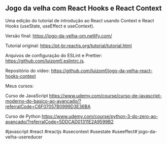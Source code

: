 ## Jogo da velha com React Hooks e React Context

Uma edição do tutorial de introdução ao React usando Context e React Hooks 
(useState, useEffect e useContext).

Versão final: https://jogo-da-velha-om.netlify.com/

Tutorial original:
https://pt-br.reactjs.org/tutorial/tutorial.html

Arquivos de configuração do ESLint e Prettier: 
https://github.com/luizomf/.eslintrc.js.

Repositório do vídeo:
https://github.com/luizomf/jogo-da-velha-react-hooks-context

Meus cursos:

Curso de JavaScript
https://www.udemy.com/course/curso-de-javascript-moderno-do-basico-ao-avancado/?referralCode=C6F07057B0999D3E36BA

Curso de Python
https://www.udemy.com/course/python-3-do-zero-ao-avancado/?referralCode=5DDCAD01311E2A9599B2

#javascript #react #reactjs #usecontext #usestate #useeffect# jogo-da-velha-usereducer
